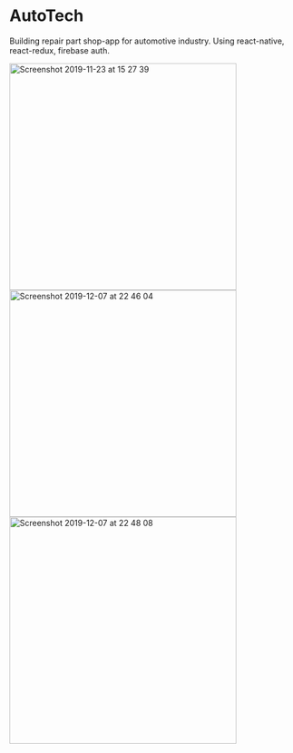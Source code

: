 # AutoTech

Building repair part shop-app for automotive industry. Using react-native, react-redux, firebase auth.


<p float="left">
  
  <img width="400" alt="Screenshot 2019-11-23 at 15 27 39" src="https://user-images.githubusercontent.com/36129254/69481214-2b2ab300-0e07-11ea-8515-7f9fee7ed72f.png" />
  
  <img width="400" alt="Screenshot 2019-12-07 at 22 46 04" src="https://user-images.githubusercontent.com/36129254/70381529-bf3a6580-1943-11ea-8edd-e5faf12e6c23.png">

<img width="400" alt="Screenshot 2019-12-07 at 22 48 08" src="https://user-images.githubusercontent.com/36129254/70381532-cd888180-1943-11ea-9d4b-1ac1788214a1.png">




</p>
